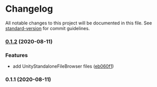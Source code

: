# Changelog

All notable changes to this project will be documented in this file. See [standard-version](https://github.com/conventional-changelog/standard-version) for commit guidelines.

### [0.1.2](https://github.com/mwnDK1402/pkg-dev/compare/v0.1.1...v0.1.2) (2020-08-11)


### Features

* add UnityStandaloneFileBrowser files ([eb060f1](https://github.com/mwnDK1402/pkg-dev/commit/eb060f109ef97b4be8e98cf7eb12b21c55615cf2))

### 0.1.1 (2020-08-11)
